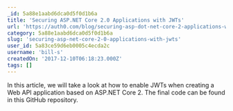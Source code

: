 ```yaml
---
_id: 5a88e1aabd6dca0d5f0d1b6a
title: 'Securing ASP.NET Core 2.0 Applications with JWTs'
url: 'https://auth0.com/blog/securing-asp-dot-net-core-2-applications-with-jwts/'
category: 5a88e1aabd6dca0d5f0d1b6a
slug: 'securing-asp-net-core-2-0-applications-with-jwts'
user_id: 5a83ce59d6eb0005c4ecda2c
username: 'bill-s'
createdOn: '2017-12-10T06:18:23.000Z'
tags: []
---
```


 In this article, we will take a look at how to enable JWTs when creating a Web API application based on ASP.NET Core 2. The final code can be found in this GitHub repository.
